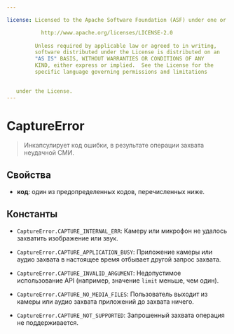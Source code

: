 ```yaml
---

license: Licensed to the Apache Software Foundation (ASF) under one or more contributor license agreements. See the NOTICE file distributed with this work for additional information regarding copyright ownership. The ASF licenses this file to you under the Apache License, Version 2.0 (the "License"); you may not use this file except in compliance with the License. You may obtain a copy of the License at

           http://www.apache.org/licenses/LICENSE-2.0
    
         Unless required by applicable law or agreed to in writing,
         software distributed under the License is distributed on an
         "AS IS" BASIS, WITHOUT WARRANTIES OR CONDITIONS OF ANY
         KIND, either express or implied.  See the License for the
         specific language governing permissions and limitations
    

   under the License.
---
```


# CaptureError

> Инкапсулирует код ошибки, в результате операции захвата неудачной СМИ.

## Свойства

*   **код**: один из предопределенных кодов, перечисленных ниже.

## Константы

*   `CaptureError.CAPTURE_INTERNAL_ERR`: Камеру или микрофон не удалось захватить изображение или звук.

*   `CaptureError.CAPTURE_APPLICATION_BUSY`: Приложение камеры или аудио захвата в настоящее время отбывает другой запрос захвата.

*   `CaptureError.CAPTURE_INVALID_ARGUMENT`: Недопустимое использование API (например, значение `limit` меньше, чем один).

*   `CaptureError.CAPTURE_NO_MEDIA_FILES`: Пользователь выходит из камеры или аудио захвата приложений до захвата ничего.

*   `CaptureError.CAPTURE_NOT_SUPPORTED`: Запрошенный захвата операция не поддерживается.